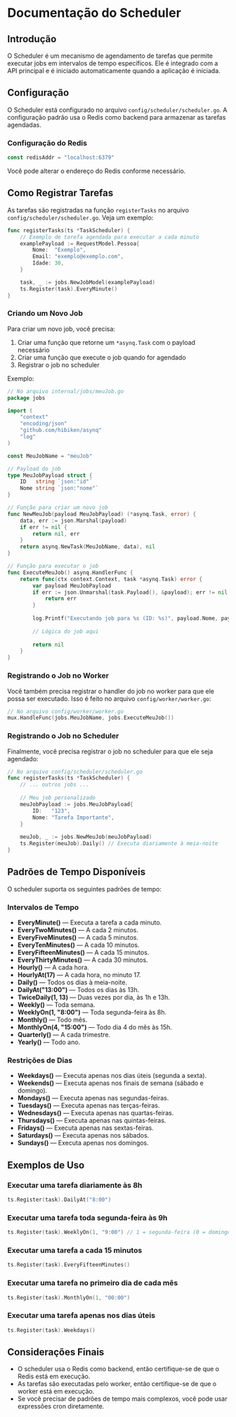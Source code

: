 # Documentação do Scheduler

## Introdução

O Scheduler é um mecanismo de agendamento de tarefas que permite executar jobs em intervalos de tempo específicos. Ele é integrado com a API principal e é iniciado automaticamente quando a aplicação é iniciada.

## Configuração

O Scheduler está configurado no arquivo `config/scheduler/scheduler.go`. A configuração padrão usa o Redis como backend para armazenar as tarefas agendadas.

### Configuração do Redis

```go
const redisAddr = "localhost:6379"
```

Você pode alterar o endereço do Redis conforme necessário.

## Como Registrar Tarefas

As tarefas são registradas na função `registerTasks` no arquivo `config/scheduler/scheduler.go`. Veja um exemplo:

```go
func registerTasks(ts *TaskScheduler) {
    // Exemplo de tarefa agendada para executar a cada minuto
    examplePayload := RequestModel.Pessoa{
        Nome:  "Exemplo",
        Email: "exemplo@exemplo.com",
        Idade: 30,
    }

    task, _ := jobs.NewJobModel(examplePayload)
    ts.Register(task).EveryMinute()
}
```

### Criando um Novo Job

Para criar um novo job, você precisa:

1. Criar uma função que retorne um `*asynq.Task` com o payload necessário
2. Criar uma função que execute o job quando for agendado
3. Registrar o job no scheduler

Exemplo:

```go
// No arquivo internal/jobs/meuJob.go
package jobs

import (
    "context"
    "encoding/json"
    "github.com/hibiken/asynq"
    "log"
)

const MeuJobName = "meuJob"

// Payload do job
type MeuJobPayload struct {
    ID   string `json:"id"`
    Nome string `json:"nome"`
}

// Função para criar um novo job
func NewMeuJob(payload MeuJobPayload) (*asynq.Task, error) {
    data, err := json.Marshal(payload)
    if err != nil {
        return nil, err
    }
    return asynq.NewTask(MeuJobName, data), nil
}

// Função para executar o job
func ExecuteMeuJob() asynq.HandlerFunc {
    return func(ctx context.Context, task *asynq.Task) error {
        var payload MeuJobPayload
        if err := json.Unmarshal(task.Payload(), &payload); err != nil {
            return err
        }
        
        log.Printf("Executando job para %s (ID: %s)", payload.Nome, payload.ID)
        
        // Lógica do job aqui
        
        return nil
    }
}
```

### Registrando o Job no Worker

Você também precisa registrar o handler do job no worker para que ele possa ser executado. Isso é feito no arquivo `config/worker/worker.go`:

```go
// No arquivo config/worker/worker.go
mux.HandleFunc(jobs.MeuJobName, jobs.ExecuteMeuJob())
```

### Registrando o Job no Scheduler

Finalmente, você precisa registrar o job no scheduler para que ele seja agendado:

```go
// No arquivo config/scheduler/scheduler.go
func registerTasks(ts *TaskScheduler) {
    // ... outros jobs ...
    
    // Meu job personalizado
    meuJobPayload := jobs.MeuJobPayload{
        ID:   "123",
        Nome: "Tarefa Importante",
    }
    
    meuJob, _ := jobs.NewMeuJob(meuJobPayload)
    ts.Register(meuJob).Daily() // Executa diariamente à meia-noite
}
```

## Padrões de Tempo Disponíveis

O scheduler suporta os seguintes padrões de tempo:

### Intervalos de Tempo

- **EveryMinute()** — Executa a tarefa a cada minuto.
- **EveryTwoMinutes()** — A cada 2 minutos.
- **EveryFiveMinutes()** — A cada 5 minutos.
- **EveryTenMinutes()** — A cada 10 minutos.
- **EveryFifteenMinutes()** — A cada 15 minutos.
- **EveryThirtyMinutes()** — A cada 30 minutos.
- **Hourly()** — A cada hora.
- **HourlyAt(17)** — A cada hora, no minuto 17.
- **Daily()** — Todos os dias à meia-noite.
- **DailyAt("13:00")** — Todos os dias às 13h.
- **TwiceDaily(1, 13)** — Duas vezes por dia, às 1h e 13h.
- **Weekly()** — Toda semana.
- **WeeklyOn(1, "8:00")** — Toda segunda-feira às 8h.
- **Monthly()** — Todo mês.
- **MonthlyOn(4, "15:00")** — Todo dia 4 do mês às 15h.
- **Quarterly()** — A cada trimestre.
- **Yearly()** — Todo ano.

### Restrições de Dias

- **Weekdays()** — Executa apenas nos dias úteis (segunda a sexta).
- **Weekends()** — Executa apenas nos finais de semana (sábado e domingo).
- **Mondays()** — Executa apenas nas segundas-feiras.
- **Tuesdays()** — Executa apenas nas terças-feiras.
- **Wednesdays()** — Executa apenas nas quartas-feiras.
- **Thursdays()** — Executa apenas nas quintas-feiras.
- **Fridays()** — Executa apenas nas sextas-feiras.
- **Saturdays()** — Executa apenas nos sábados.
- **Sundays()** — Executa apenas nos domingos.

## Exemplos de Uso

### Executar uma tarefa diariamente às 8h

```go
ts.Register(task).DailyAt("8:00")
```

### Executar uma tarefa toda segunda-feira às 9h

```go
ts.Register(task).WeeklyOn(1, "9:00") // 1 = segunda-feira (0 = domingo, 6 = sábado)
```

### Executar uma tarefa a cada 15 minutos

```go
ts.Register(task).EveryFifteenMinutes()
```

### Executar uma tarefa no primeiro dia de cada mês

```go
ts.Register(task).MonthlyOn(1, "00:00")
```

### Executar uma tarefa apenas nos dias úteis

```go
ts.Register(task).Weekdays()
```

## Considerações Finais

- O scheduler usa o Redis como backend, então certifique-se de que o Redis está em execução.
- As tarefas são executadas pelo worker, então certifique-se de que o worker está em execução.
- Se você precisar de padrões de tempo mais complexos, você pode usar expressões cron diretamente.
